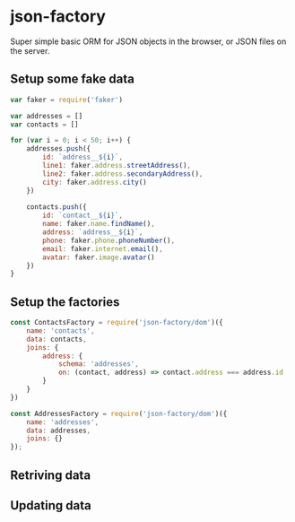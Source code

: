 # json-factory

Super simple basic ORM for JSON objects in the browser, or JSON files on the server.

## Setup some fake data

```js
var faker = require('faker')

var addresses = []
var contacts = []

for (var i = 0; i < 50; i++) {
    addresses.push({
        id: `address__${i}`,
        line1: faker.address.streetAddress(),
        line2: faker.address.secondaryAddress(),
        city: faker.address.city()
    })
    
    contacts.push({
        id: `contact__${i}`,
        name: faker.name.findName(),
        address: `address__${i}`,
        phone: faker.phone.phoneNumber(),
        email: faker.internet.email(),
        avatar: faker.image.avatar()
    })
}
```

## Setup the factories

```js
const ContactsFactory = require('json-factory/dom')({
    name: 'contacts',
    data: contacts,
    joins: {
        address: {
            schema: 'addresses',
            on: (contact, address) => contact.address === address.id
        }
    }
})

const AddressesFactory = require('json-factory/dom')({
    name: 'addresses',
    data: addresses,
    joins: {}
});
```

## Retriving data
<div id="retrieve-examples"></div>


## Updating data

<div id="update-examples"></div>

<script src="https://embed.runkit.com"></script>
<script>
var addresses = [{"id":"address__0","line1":"65987 Liliana Unions","line2":"Apt. 858","city":"Shawnfurt"},{"id":"address__1","line1":"4100 Reynolds Camp","line2":"Apt. 515","city":"New Creolashire"},{"id":"address__2","line1":"2862 Keebler Turnpike","line2":"Apt. 351","city":"West Altamouth"},{"id":"address__3","line1":"195 Jenkins Ville","line2":"Suite 723","city":"Jayceefurt"},{"id":"address__4","line1":"7252 Lemke Hill","line2":"Apt. 439","city":"Janelleview"},{"id":"address__5","line1":"60571 McLaughlin Stream","line2":"Suite 465","city":"Schusterfort"},{"id":"address__6","line1":"66907 Goldner Station","line2":"Suite 231","city":"Uptonhaven"},{"id":"address__7","line1":"1598 Lakin Unions","line2":"Apt. 016","city":"East Jasonmouth"},{"id":"address__8","line1":"897 Shields Locks","line2":"Apt. 602","city":"Joystad"},{"id":"address__9","line1":"7324 Turner Mountains","line2":"Apt. 542","city":"New Charity"},{"id":"address__10","line1":"9636 Armand Tunnel","line2":"Apt. 752","city":"West Alf"},{"id":"address__11","line1":"47739 Estell Streets","line2":"Apt. 174","city":"Kutchbury"},{"id":"address__12","line1":"0620 Salma Mountains","line2":"Suite 536","city":"Purdyfurt"},{"id":"address__13","line1":"935 Zella Island","line2":"Apt. 987","city":"Mohrville"},{"id":"address__14","line1":"617 Corkery Circle","line2":"Apt. 430","city":"Havenshire"},{"id":"address__15","line1":"58803 Stark Passage","line2":"Suite 872","city":"Mantechester"},{"id":"address__16","line1":"5316 Kian Ramp","line2":"Suite 270","city":"Trantowmouth"},{"id":"address__17","line1":"4784 Volkman Terrace","line2":"Suite 649","city":"South Wanda"},{"id":"address__18","line1":"1823 Elvera Circle","line2":"Suite 145","city":"West Revabury"},{"id":"address__19","line1":"374 Eldridge Hollow","line2":"Apt. 412","city":"South Turner"},{"id":"address__20","line1":"1642 Hoeger Divide","line2":"Suite 073","city":"Batzhaven"},{"id":"address__21","line1":"579 Piper Harbors","line2":"Suite 978","city":"Purdymouth"},{"id":"address__22","line1":"2399 Emily Mission","line2":"Suite 030","city":"Peytonburgh"},{"id":"address__23","line1":"7319 Bayer Common","line2":"Suite 273","city":"Gusville"},{"id":"address__24","line1":"61008 Schamberger Meadow","line2":"Apt. 268","city":"South Pearlinebury"},{"id":"address__25","line1":"6151 Providenci Flats","line2":"Apt. 129","city":"East Rosemarie"},{"id":"address__26","line1":"633 Lacy Roads","line2":"Apt. 479","city":"South Gertrude"},{"id":"address__27","line1":"94801 Bashirian Turnpike","line2":"Suite 199","city":"Hectorville"},{"id":"address__28","line1":"281 Haag Wells","line2":"Suite 169","city":"Port Kaylie"},{"id":"address__29","line1":"28521 Hertha Estate","line2":"Apt. 648","city":"New Carli"},{"id":"address__30","line1":"52200 Geovanni Rapids","line2":"Apt. 274","city":"Lutherland"},{"id":"address__31","line1":"38221 Terry Orchard","line2":"Apt. 570","city":"South Celinefurt"},{"id":"address__32","line1":"0995 Effertz Mountains","line2":"Suite 844","city":"Jonathonport"},{"id":"address__33","line1":"34277 Gerlach Meadows","line2":"Apt. 284","city":"West Sean"},{"id":"address__34","line1":"0863 Evan Pine","line2":"Apt. 796","city":"Ressiechester"},{"id":"address__35","line1":"875 Candice Pass","line2":"Suite 553","city":"East Avis"},{"id":"address__36","line1":"322 Tiana Mission","line2":"Suite 856","city":"Wymanside"},{"id":"address__37","line1":"327 Kris Mission","line2":"Apt. 227","city":"Sipesland"},{"id":"address__38","line1":"090 Rhett Ridge","line2":"Apt. 285","city":"New Dortha"},{"id":"address__39","line1":"4050 Elouise Courts","line2":"Apt. 076","city":"South Ashley"},{"id":"address__40","line1":"769 Edgardo Alley","line2":"Suite 410","city":"Durganstad"},{"id":"address__41","line1":"8944 Nya Station","line2":"Apt. 413","city":"West Ross"},{"id":"address__42","line1":"132 Torp Plains","line2":"Suite 041","city":"North Kiarraburgh"},{"id":"address__43","line1":"026 Bogan Causeway","line2":"Suite 749","city":"West Lilliefurt"},{"id":"address__44","line1":"26087 Vandervort Radial","line2":"Apt. 100","city":"Vancestad"},{"id":"address__45","line1":"09953 Mayer Fall","line2":"Suite 504","city":"Friedamouth"},{"id":"address__46","line1":"3441 Kihn Village","line2":"Suite 075","city":"East Haileyport"},{"id":"address__47","line1":"552 Ramon Tunnel","line2":"Apt. 284","city":"Yundtmouth"},{"id":"address__48","line1":"55888 Mayert Union","line2":"Apt. 732","city":"O'Connerberg"},{"id":"address__49","line1":"5314 Conroy Via","line2":"Suite 869","city":"Homenicktown"}]
;var contacts = [{"id":"contact__0","name":"Aric Lindgren","address":"address__0","avatar":"https://s3.amazonaws.com/uifaces/faces/twitter/prinzadi/128.jpg","phone":"511.123.7235","email":"Tanya_Kutch86@hotmail.com"},{"id":"contact__1","name":"Jennings Ryan","address":"address__1","avatar":"https://s3.amazonaws.com/uifaces/faces/twitter/stan/128.jpg","phone":"101-958-5051","email":"Bernhard97@hotmail.com"},{"id":"contact__2","name":"Bart Anderson","address":"address__2","avatar":"https://s3.amazonaws.com/uifaces/faces/twitter/alterchuca/128.jpg","phone":"588-280-4359 x0009","email":"Isidro_Fay94@gmail.com"},{"id":"contact__3","name":"Crawford Weber I","address":"address__3","avatar":"https://s3.amazonaws.com/uifaces/faces/twitter/hugocornejo/128.jpg","phone":"327.610.0716 x8475","email":"Everardo25@hotmail.com"},{"id":"contact__4","name":"Fleta Botsford","address":"address__4","avatar":"https://s3.amazonaws.com/uifaces/faces/twitter/nbirckel/128.jpg","phone":"(996) 992-0327 x3799","email":"Mae_Swift13@yahoo.com"},{"id":"contact__5","name":"Raleigh Conroy","address":"address__5","avatar":"https://s3.amazonaws.com/uifaces/faces/twitter/imcoding/128.jpg","phone":"1-180-702-2217","email":"Rick.Green39@gmail.com"},{"id":"contact__6","name":"Chelsey Bergnaum","address":"address__6","avatar":"https://s3.amazonaws.com/uifaces/faces/twitter/joshhemsley/128.jpg","phone":"809.765.7569 x15643","email":"Percival.Shields@gmail.com"},{"id":"contact__7","name":"Donato Wyman PhD","address":"address__7","avatar":"https://s3.amazonaws.com/uifaces/faces/twitter/garand/128.jpg","phone":"256-118-8507 x950","email":"Walter39@yahoo.com"},{"id":"contact__8","name":"Antwan Brekke","address":"address__8","avatar":"https://s3.amazonaws.com/uifaces/faces/twitter/omnizya/128.jpg","phone":"099-860-4741 x922","email":"Allie.Shields8@yahoo.com"},{"id":"contact__9","name":"Carli Altenwerth","address":"address__9","avatar":"https://s3.amazonaws.com/uifaces/faces/twitter/ooomz/128.jpg","phone":"1-813-100-3514 x1610","email":"Lance32@yahoo.com"},{"id":"contact__10","name":"Olen Pacocha","address":"address__10","avatar":"https://s3.amazonaws.com/uifaces/faces/twitter/aleclarsoniv/128.jpg","phone":"618-285-1267 x350","email":"Alia85@gmail.com"},{"id":"contact__11","name":"Ms. Anabelle Lockman","address":"address__11","avatar":"https://s3.amazonaws.com/uifaces/faces/twitter/mighty55/128.jpg","phone":"306-976-4620 x640","email":"Don3@yahoo.com"},{"id":"contact__12","name":"Lowell Predovic","address":"address__12","avatar":"https://s3.amazonaws.com/uifaces/faces/twitter/Silveredge9/128.jpg","phone":"494.356.8350 x03832","email":"Aiden_Roberts@gmail.com"},{"id":"contact__13","name":"Ramon VonRueden","address":"address__13","avatar":"https://s3.amazonaws.com/uifaces/faces/twitter/kianoshp/128.jpg","phone":"1-769-796-5771 x808","email":"Adah.Krajcik@hotmail.com"},{"id":"contact__14","name":"Darius Nitzsche","address":"address__14","avatar":"https://s3.amazonaws.com/uifaces/faces/twitter/_pedropinho/128.jpg","phone":"1-427-023-4448 x787","email":"Alek.Barton@hotmail.com"},{"id":"contact__15","name":"Sigrid Tillman","address":"address__15","avatar":"https://s3.amazonaws.com/uifaces/faces/twitter/S0ufi4n3/128.jpg","phone":"426-465-1578 x8908","email":"Ella.Corwin@gmail.com"},{"id":"contact__16","name":"Carleton Schaefer","address":"address__16","avatar":"https://s3.amazonaws.com/uifaces/faces/twitter/arashmanteghi/128.jpg","phone":"561-385-7327 x096","email":"Ryann.Lind76@yahoo.com"},{"id":"contact__17","name":"Kamron Farrell DDS","address":"address__17","avatar":"https://s3.amazonaws.com/uifaces/faces/twitter/scottiedude/128.jpg","phone":"937-782-4877","email":"Alfreda.Walker@gmail.com"},{"id":"contact__18","name":"Margot Eichmann IV","address":"address__18","avatar":"https://s3.amazonaws.com/uifaces/faces/twitter/estebanuribe/128.jpg","phone":"200-441-8057","email":"Chaim94@yahoo.com"},{"id":"contact__19","name":"Alberto Gibson","address":"address__19","avatar":"https://s3.amazonaws.com/uifaces/faces/twitter/superoutman/128.jpg","phone":"322.960.3957","email":"Tatyana.Haley@yahoo.com"},{"id":"contact__20","name":"Dr. Alanna Zulauf","address":"address__20","avatar":"https://s3.amazonaws.com/uifaces/faces/twitter/maiklam/128.jpg","phone":"412.709.5341","email":"Shawna81@hotmail.com"},{"id":"contact__21","name":"Annie Cartwright","address":"address__21","avatar":"https://s3.amazonaws.com/uifaces/faces/twitter/sterlingrules/128.jpg","phone":"623-426-2197 x17651","email":"Dagmar_Dibbert@gmail.com"},{"id":"contact__22","name":"Fernando Lynch III","address":"address__22","avatar":"https://s3.amazonaws.com/uifaces/faces/twitter/ryanjohnson_me/128.jpg","phone":"214.463.3717","email":"Marta.Konopelski@hotmail.com"},{"id":"contact__23","name":"Dr. Jordane Trantow","address":"address__23","avatar":"https://s3.amazonaws.com/uifaces/faces/twitter/nicoleglynn/128.jpg","phone":"887.033.0101","email":"Johnpaul49@hotmail.com"},{"id":"contact__24","name":"Abelardo Gerhold","address":"address__24","avatar":"https://s3.amazonaws.com/uifaces/faces/twitter/pmeissner/128.jpg","phone":"(926) 708-3568 x83380","email":"Tommie_Beatty43@hotmail.com"},{"id":"contact__25","name":"Miss Zelda Champlin","address":"address__25","avatar":"https://s3.amazonaws.com/uifaces/faces/twitter/cadikkara/128.jpg","phone":"634.817.3711 x22154","email":"Larissa_Hessel64@yahoo.com"},{"id":"contact__26","name":"King Heidenreich","address":"address__26","avatar":"https://s3.amazonaws.com/uifaces/faces/twitter/a_harris88/128.jpg","phone":"617.564.3532 x5752","email":"River46@hotmail.com"},{"id":"contact__27","name":"Brain Toy","address":"address__27","avatar":"https://s3.amazonaws.com/uifaces/faces/twitter/louis_currie/128.jpg","phone":"128.738.3728","email":"Cassie_Rodriguez18@gmail.com"},{"id":"contact__28","name":"Charley Bergstrom","address":"address__28","avatar":"https://s3.amazonaws.com/uifaces/faces/twitter/kudretkeskin/128.jpg","phone":"532.842.2203 x88760","email":"Lincoln.Douglas@yahoo.com"},{"id":"contact__29","name":"Skyla Kris","address":"address__29","avatar":"https://s3.amazonaws.com/uifaces/faces/twitter/_pedropinho/128.jpg","phone":"(554) 055-4436","email":"Alberto44@hotmail.com"},{"id":"contact__30","name":"Esmeralda Rice","address":"address__30","avatar":"https://s3.amazonaws.com/uifaces/faces/twitter/anaami/128.jpg","phone":"1-276-587-8449 x15605","email":"Jairo.Herzog@hotmail.com"},{"id":"contact__31","name":"Reuben Wyman","address":"address__31","avatar":"https://s3.amazonaws.com/uifaces/faces/twitter/kamal_chaneman/128.jpg","phone":"631-769-9246 x88667","email":"Keaton.Howe42@yahoo.com"},{"id":"contact__32","name":"Mason Muller","address":"address__32","avatar":"https://s3.amazonaws.com/uifaces/faces/twitter/sergeysafonov/128.jpg","phone":"447.443.8044 x434","email":"Giuseppe_Jakubowski@yahoo.com"},{"id":"contact__33","name":"Eddie Tremblay","address":"address__33","avatar":"https://s3.amazonaws.com/uifaces/faces/twitter/okcoker/128.jpg","phone":"295-363-1401 x4687","email":"Buster_Hoeger5@gmail.com"},{"id":"contact__34","name":"Marietta Farrell PhD","address":"address__34","avatar":"https://s3.amazonaws.com/uifaces/faces/twitter/vitor376/128.jpg","phone":"1-939-687-3945","email":"Branson.Schmitt@hotmail.com"},{"id":"contact__35","name":"Dr. Melba Thiel","address":"address__35","avatar":"https://s3.amazonaws.com/uifaces/faces/twitter/nwdsha/128.jpg","phone":"781.077.3141","email":"Rodrigo89@yahoo.com"},{"id":"contact__36","name":"Al Steuber","address":"address__36","avatar":"https://s3.amazonaws.com/uifaces/faces/twitter/klimmka/128.jpg","phone":"689-429-8061 x7052","email":"Dorothy_Legros26@hotmail.com"},{"id":"contact__37","name":"Price Bogisich","address":"address__37","avatar":"https://s3.amazonaws.com/uifaces/faces/twitter/danvierich/128.jpg","phone":"203.397.2106 x205","email":"Carey_Becker85@hotmail.com"},{"id":"contact__38","name":"Miss Tessie Lang","address":"address__38","avatar":"https://s3.amazonaws.com/uifaces/faces/twitter/lvovenok/128.jpg","phone":"(836) 081-8114 x86739","email":"Parker.Wuckert15@hotmail.com"},{"id":"contact__39","name":"Letitia Kiehn","address":"address__39","avatar":"https://s3.amazonaws.com/uifaces/faces/twitter/bfrohs/128.jpg","phone":"110.664.2738 x54021","email":"Deonte.Stoltenberg79@hotmail.com"},{"id":"contact__40","name":"Shawna Wolf","address":"address__40","avatar":"https://s3.amazonaws.com/uifaces/faces/twitter/mahdif/128.jpg","phone":"1-298-579-9912","email":"Kaitlin_Wiza@yahoo.com"},{"id":"contact__41","name":"Eldon Jenkins IV","address":"address__41","avatar":"https://s3.amazonaws.com/uifaces/faces/twitter/lebinoclard/128.jpg","phone":"(571) 289-7928 x3146","email":"Clinton22@gmail.com"},{"id":"contact__42","name":"Jeff Marvin","address":"address__42","avatar":"https://s3.amazonaws.com/uifaces/faces/twitter/oscarowusu/128.jpg","phone":"492-815-1123","email":"Ryder_Klocko@yahoo.com"},{"id":"contact__43","name":"Arvid Glover","address":"address__43","avatar":"https://s3.amazonaws.com/uifaces/faces/twitter/cdavis565/128.jpg","phone":"012.057.7375","email":"Alek_Bergnaum20@gmail.com"},{"id":"contact__44","name":"Jade Stiedemann III","address":"address__44","avatar":"https://s3.amazonaws.com/uifaces/faces/twitter/xtopherpaul/128.jpg","phone":"(365) 035-5211","email":"Tate.Wisoky10@gmail.com"},{"id":"contact__45","name":"Keely Daniel","address":"address__45","avatar":"https://s3.amazonaws.com/uifaces/faces/twitter/kimcool/128.jpg","phone":"1-189-874-5032 x18391","email":"Carmel.Bergstrom73@hotmail.com"},{"id":"contact__46","name":"Rashad Aufderhar","address":"address__46","avatar":"https://s3.amazonaws.com/uifaces/faces/twitter/vytautas_a/128.jpg","phone":"1-265-587-3866 x58297","email":"Baron.Aufderhar55@yahoo.com"},{"id":"contact__47","name":"Hanna Lemke","address":"address__47","avatar":"https://s3.amazonaws.com/uifaces/faces/twitter/sgaurav_baghel/128.jpg","phone":"079-540-3734 x756","email":"Hallie_Schowalter31@yahoo.com"},{"id":"contact__48","name":"Raheem Mayer","address":"address__48","avatar":"https://s3.amazonaws.com/uifaces/faces/twitter/supervova/128.jpg","phone":"(319) 187-4964 x7865","email":"Lionel91@hotmail.com"},{"id":"contact__49","name":"Miss Kaela Legros","address":"address__49","avatar":"https://s3.amazonaws.com/uifaces/faces/twitter/edobene/128.jpg","phone":"017.535.0069","email":"Jasen.Durgan24@yahoo.com"}]

var retrieveNotebook = RunKit.createNotebook({
  element: document.getElementById("retrieve-examples"),
  preamble: `var addresses = [{"id":"address__0","line1":"65987 Liliana Unions","line2":"Apt. 858","city":"Shawnfurt"},{"id":"address__1","line1":"4100 Reynolds Camp","line2":"Apt. 515","city":"New Creolashire"},{"id":"address__2","line1":"2862 Keebler Turnpike","line2":"Apt. 351","city":"West Altamouth"},{"id":"address__3","line1":"195 Jenkins Ville","line2":"Suite 723","city":"Jayceefurt"},{"id":"address__4","line1":"7252 Lemke Hill","line2":"Apt. 439","city":"Janelleview"},{"id":"address__5","line1":"60571 McLaughlin Stream","line2":"Suite 465","city":"Schusterfort"},{"id":"address__6","line1":"66907 Goldner Station","line2":"Suite 231","city":"Uptonhaven"},{"id":"address__7","line1":"1598 Lakin Unions","line2":"Apt. 016","city":"East Jasonmouth"},{"id":"address__8","line1":"897 Shields Locks","line2":"Apt. 602","city":"Joystad"},{"id":"address__9","line1":"7324 Turner Mountains","line2":"Apt. 542","city":"New Charity"},{"id":"address__10","line1":"9636 Armand Tunnel","line2":"Apt. 752","city":"West Alf"},{"id":"address__11","line1":"47739 Estell Streets","line2":"Apt. 174","city":"Kutchbury"},{"id":"address__12","line1":"0620 Salma Mountains","line2":"Suite 536","city":"Purdyfurt"},{"id":"address__13","line1":"935 Zella Island","line2":"Apt. 987","city":"Mohrville"},{"id":"address__14","line1":"617 Corkery Circle","line2":"Apt. 430","city":"Havenshire"},{"id":"address__15","line1":"58803 Stark Passage","line2":"Suite 872","city":"Mantechester"},{"id":"address__16","line1":"5316 Kian Ramp","line2":"Suite 270","city":"Trantowmouth"},{"id":"address__17","line1":"4784 Volkman Terrace","line2":"Suite 649","city":"South Wanda"},{"id":"address__18","line1":"1823 Elvera Circle","line2":"Suite 145","city":"West Revabury"},{"id":"address__19","line1":"374 Eldridge Hollow","line2":"Apt. 412","city":"South Turner"},{"id":"address__20","line1":"1642 Hoeger Divide","line2":"Suite 073","city":"Batzhaven"},{"id":"address__21","line1":"579 Piper Harbors","line2":"Suite 978","city":"Purdymouth"},{"id":"address__22","line1":"2399 Emily Mission","line2":"Suite 030","city":"Peytonburgh"},{"id":"address__23","line1":"7319 Bayer Common","line2":"Suite 273","city":"Gusville"},{"id":"address__24","line1":"61008 Schamberger Meadow","line2":"Apt. 268","city":"South Pearlinebury"},{"id":"address__25","line1":"6151 Providenci Flats","line2":"Apt. 129","city":"East Rosemarie"},{"id":"address__26","line1":"633 Lacy Roads","line2":"Apt. 479","city":"South Gertrude"},{"id":"address__27","line1":"94801 Bashirian Turnpike","line2":"Suite 199","city":"Hectorville"},{"id":"address__28","line1":"281 Haag Wells","line2":"Suite 169","city":"Port Kaylie"},{"id":"address__29","line1":"28521 Hertha Estate","line2":"Apt. 648","city":"New Carli"},{"id":"address__30","line1":"52200 Geovanni Rapids","line2":"Apt. 274","city":"Lutherland"},{"id":"address__31","line1":"38221 Terry Orchard","line2":"Apt. 570","city":"South Celinefurt"},{"id":"address__32","line1":"0995 Effertz Mountains","line2":"Suite 844","city":"Jonathonport"},{"id":"address__33","line1":"34277 Gerlach Meadows","line2":"Apt. 284","city":"West Sean"},{"id":"address__34","line1":"0863 Evan Pine","line2":"Apt. 796","city":"Ressiechester"},{"id":"address__35","line1":"875 Candice Pass","line2":"Suite 553","city":"East Avis"},{"id":"address__36","line1":"322 Tiana Mission","line2":"Suite 856","city":"Wymanside"},{"id":"address__37","line1":"327 Kris Mission","line2":"Apt. 227","city":"Sipesland"},{"id":"address__38","line1":"090 Rhett Ridge","line2":"Apt. 285","city":"New Dortha"},{"id":"address__39","line1":"4050 Elouise Courts","line2":"Apt. 076","city":"South Ashley"},{"id":"address__40","line1":"769 Edgardo Alley","line2":"Suite 410","city":"Durganstad"},{"id":"address__41","line1":"8944 Nya Station","line2":"Apt. 413","city":"West Ross"},{"id":"address__42","line1":"132 Torp Plains","line2":"Suite 041","city":"North Kiarraburgh"},{"id":"address__43","line1":"026 Bogan Causeway","line2":"Suite 749","city":"West Lilliefurt"},{"id":"address__44","line1":"26087 Vandervort Radial","line2":"Apt. 100","city":"Vancestad"},{"id":"address__45","line1":"09953 Mayer Fall","line2":"Suite 504","city":"Friedamouth"},{"id":"address__46","line1":"3441 Kihn Village","line2":"Suite 075","city":"East Haileyport"},{"id":"address__47","line1":"552 Ramon Tunnel","line2":"Apt. 284","city":"Yundtmouth"},{"id":"address__48","line1":"55888 Mayert Union","line2":"Apt. 732","city":"O'Connerberg"},{"id":"address__49","line1":"5314 Conroy Via","line2":"Suite 869","city":"Homenicktown"}];var contacts = [{"id":"contact__0","name":"Aric Lindgren","address":"address__0","avatar":"https://s3.amazonaws.com/uifaces/faces/twitter/prinzadi/128.jpg","phone":"511.123.7235","email":"Tanya_Kutch86@hotmail.com"},{"id":"contact__1","name":"Jennings Ryan","address":"address__1","avatar":"https://s3.amazonaws.com/uifaces/faces/twitter/stan/128.jpg","phone":"101-958-5051","email":"Bernhard97@hotmail.com"},{"id":"contact__2","name":"Bart Anderson","address":"address__2","avatar":"https://s3.amazonaws.com/uifaces/faces/twitter/alterchuca/128.jpg","phone":"588-280-4359 x0009","email":"Isidro_Fay94@gmail.com"},{"id":"contact__3","name":"Crawford Weber I","address":"address__3","avatar":"https://s3.amazonaws.com/uifaces/faces/twitter/hugocornejo/128.jpg","phone":"327.610.0716 x8475","email":"Everardo25@hotmail.com"},{"id":"contact__4","name":"Fleta Botsford","address":"address__4","avatar":"https://s3.amazonaws.com/uifaces/faces/twitter/nbirckel/128.jpg","phone":"(996) 992-0327 x3799","email":"Mae_Swift13@yahoo.com"},{"id":"contact__5","name":"Raleigh Conroy","address":"address__5","avatar":"https://s3.amazonaws.com/uifaces/faces/twitter/imcoding/128.jpg","phone":"1-180-702-2217","email":"Rick.Green39@gmail.com"},{"id":"contact__6","name":"Chelsey Bergnaum","address":"address__6","avatar":"https://s3.amazonaws.com/uifaces/faces/twitter/joshhemsley/128.jpg","phone":"809.765.7569 x15643","email":"Percival.Shields@gmail.com"},{"id":"contact__7","name":"Donato Wyman PhD","address":"address__7","avatar":"https://s3.amazonaws.com/uifaces/faces/twitter/garand/128.jpg","phone":"256-118-8507 x950","email":"Walter39@yahoo.com"},{"id":"contact__8","name":"Antwan Brekke","address":"address__8","avatar":"https://s3.amazonaws.com/uifaces/faces/twitter/omnizya/128.jpg","phone":"099-860-4741 x922","email":"Allie.Shields8@yahoo.com"},{"id":"contact__9","name":"Carli Altenwerth","address":"address__9","avatar":"https://s3.amazonaws.com/uifaces/faces/twitter/ooomz/128.jpg","phone":"1-813-100-3514 x1610","email":"Lance32@yahoo.com"},{"id":"contact__10","name":"Olen Pacocha","address":"address__10","avatar":"https://s3.amazonaws.com/uifaces/faces/twitter/aleclarsoniv/128.jpg","phone":"618-285-1267 x350","email":"Alia85@gmail.com"},{"id":"contact__11","name":"Ms. Anabelle Lockman","address":"address__11","avatar":"https://s3.amazonaws.com/uifaces/faces/twitter/mighty55/128.jpg","phone":"306-976-4620 x640","email":"Don3@yahoo.com"},{"id":"contact__12","name":"Lowell Predovic","address":"address__12","avatar":"https://s3.amazonaws.com/uifaces/faces/twitter/Silveredge9/128.jpg","phone":"494.356.8350 x03832","email":"Aiden_Roberts@gmail.com"},{"id":"contact__13","name":"Ramon VonRueden","address":"address__13","avatar":"https://s3.amazonaws.com/uifaces/faces/twitter/kianoshp/128.jpg","phone":"1-769-796-5771 x808","email":"Adah.Krajcik@hotmail.com"},{"id":"contact__14","name":"Darius Nitzsche","address":"address__14","avatar":"https://s3.amazonaws.com/uifaces/faces/twitter/_pedropinho/128.jpg","phone":"1-427-023-4448 x787","email":"Alek.Barton@hotmail.com"},{"id":"contact__15","name":"Sigrid Tillman","address":"address__15","avatar":"https://s3.amazonaws.com/uifaces/faces/twitter/S0ufi4n3/128.jpg","phone":"426-465-1578 x8908","email":"Ella.Corwin@gmail.com"},{"id":"contact__16","name":"Carleton Schaefer","address":"address__16","avatar":"https://s3.amazonaws.com/uifaces/faces/twitter/arashmanteghi/128.jpg","phone":"561-385-7327 x096","email":"Ryann.Lind76@yahoo.com"},{"id":"contact__17","name":"Kamron Farrell DDS","address":"address__17","avatar":"https://s3.amazonaws.com/uifaces/faces/twitter/scottiedude/128.jpg","phone":"937-782-4877","email":"Alfreda.Walker@gmail.com"},{"id":"contact__18","name":"Margot Eichmann IV","address":"address__18","avatar":"https://s3.amazonaws.com/uifaces/faces/twitter/estebanuribe/128.jpg","phone":"200-441-8057","email":"Chaim94@yahoo.com"},{"id":"contact__19","name":"Alberto Gibson","address":"address__19","avatar":"https://s3.amazonaws.com/uifaces/faces/twitter/superoutman/128.jpg","phone":"322.960.3957","email":"Tatyana.Haley@yahoo.com"},{"id":"contact__20","name":"Dr. Alanna Zulauf","address":"address__20","avatar":"https://s3.amazonaws.com/uifaces/faces/twitter/maiklam/128.jpg","phone":"412.709.5341","email":"Shawna81@hotmail.com"},{"id":"contact__21","name":"Annie Cartwright","address":"address__21","avatar":"https://s3.amazonaws.com/uifaces/faces/twitter/sterlingrules/128.jpg","phone":"623-426-2197 x17651","email":"Dagmar_Dibbert@gmail.com"},{"id":"contact__22","name":"Fernando Lynch III","address":"address__22","avatar":"https://s3.amazonaws.com/uifaces/faces/twitter/ryanjohnson_me/128.jpg","phone":"214.463.3717","email":"Marta.Konopelski@hotmail.com"},{"id":"contact__23","name":"Dr. Jordane Trantow","address":"address__23","avatar":"https://s3.amazonaws.com/uifaces/faces/twitter/nicoleglynn/128.jpg","phone":"887.033.0101","email":"Johnpaul49@hotmail.com"},{"id":"contact__24","name":"Abelardo Gerhold","address":"address__24","avatar":"https://s3.amazonaws.com/uifaces/faces/twitter/pmeissner/128.jpg","phone":"(926) 708-3568 x83380","email":"Tommie_Beatty43@hotmail.com"},{"id":"contact__25","name":"Miss Zelda Champlin","address":"address__25","avatar":"https://s3.amazonaws.com/uifaces/faces/twitter/cadikkara/128.jpg","phone":"634.817.3711 x22154","email":"Larissa_Hessel64@yahoo.com"},{"id":"contact__26","name":"King Heidenreich","address":"address__26","avatar":"https://s3.amazonaws.com/uifaces/faces/twitter/a_harris88/128.jpg","phone":"617.564.3532 x5752","email":"River46@hotmail.com"},{"id":"contact__27","name":"Brain Toy","address":"address__27","avatar":"https://s3.amazonaws.com/uifaces/faces/twitter/louis_currie/128.jpg","phone":"128.738.3728","email":"Cassie_Rodriguez18@gmail.com"},{"id":"contact__28","name":"Charley Bergstrom","address":"address__28","avatar":"https://s3.amazonaws.com/uifaces/faces/twitter/kudretkeskin/128.jpg","phone":"532.842.2203 x88760","email":"Lincoln.Douglas@yahoo.com"},{"id":"contact__29","name":"Skyla Kris","address":"address__29","avatar":"https://s3.amazonaws.com/uifaces/faces/twitter/_pedropinho/128.jpg","phone":"(554) 055-4436","email":"Alberto44@hotmail.com"},{"id":"contact__30","name":"Esmeralda Rice","address":"address__30","avatar":"https://s3.amazonaws.com/uifaces/faces/twitter/anaami/128.jpg","phone":"1-276-587-8449 x15605","email":"Jairo.Herzog@hotmail.com"},{"id":"contact__31","name":"Reuben Wyman","address":"address__31","avatar":"https://s3.amazonaws.com/uifaces/faces/twitter/kamal_chaneman/128.jpg","phone":"631-769-9246 x88667","email":"Keaton.Howe42@yahoo.com"},{"id":"contact__32","name":"Mason Muller","address":"address__32","avatar":"https://s3.amazonaws.com/uifaces/faces/twitter/sergeysafonov/128.jpg","phone":"447.443.8044 x434","email":"Giuseppe_Jakubowski@yahoo.com"},{"id":"contact__33","name":"Eddie Tremblay","address":"address__33","avatar":"https://s3.amazonaws.com/uifaces/faces/twitter/okcoker/128.jpg","phone":"295-363-1401 x4687","email":"Buster_Hoeger5@gmail.com"},{"id":"contact__34","name":"Marietta Farrell PhD","address":"address__34","avatar":"https://s3.amazonaws.com/uifaces/faces/twitter/vitor376/128.jpg","phone":"1-939-687-3945","email":"Branson.Schmitt@hotmail.com"},{"id":"contact__35","name":"Dr. Melba Thiel","address":"address__35","avatar":"https://s3.amazonaws.com/uifaces/faces/twitter/nwdsha/128.jpg","phone":"781.077.3141","email":"Rodrigo89@yahoo.com"},{"id":"contact__36","name":"Al Steuber","address":"address__36","avatar":"https://s3.amazonaws.com/uifaces/faces/twitter/klimmka/128.jpg","phone":"689-429-8061 x7052","email":"Dorothy_Legros26@hotmail.com"},{"id":"contact__37","name":"Price Bogisich","address":"address__37","avatar":"https://s3.amazonaws.com/uifaces/faces/twitter/danvierich/128.jpg","phone":"203.397.2106 x205","email":"Carey_Becker85@hotmail.com"},{"id":"contact__38","name":"Miss Tessie Lang","address":"address__38","avatar":"https://s3.amazonaws.com/uifaces/faces/twitter/lvovenok/128.jpg","phone":"(836) 081-8114 x86739","email":"Parker.Wuckert15@hotmail.com"},{"id":"contact__39","name":"Letitia Kiehn","address":"address__39","avatar":"https://s3.amazonaws.com/uifaces/faces/twitter/bfrohs/128.jpg","phone":"110.664.2738 x54021","email":"Deonte.Stoltenberg79@hotmail.com"},{"id":"contact__40","name":"Shawna Wolf","address":"address__40","avatar":"https://s3.amazonaws.com/uifaces/faces/twitter/mahdif/128.jpg","phone":"1-298-579-9912","email":"Kaitlin_Wiza@yahoo.com"},{"id":"contact__41","name":"Eldon Jenkins IV","address":"address__41","avatar":"https://s3.amazonaws.com/uifaces/faces/twitter/lebinoclard/128.jpg","phone":"(571) 289-7928 x3146","email":"Clinton22@gmail.com"},{"id":"contact__42","name":"Jeff Marvin","address":"address__42","avatar":"https://s3.amazonaws.com/uifaces/faces/twitter/oscarowusu/128.jpg","phone":"492-815-1123","email":"Ryder_Klocko@yahoo.com"},{"id":"contact__43","name":"Arvid Glover","address":"address__43","avatar":"https://s3.amazonaws.com/uifaces/faces/twitter/cdavis565/128.jpg","phone":"012.057.7375","email":"Alek_Bergnaum20@gmail.com"},{"id":"contact__44","name":"Jade Stiedemann III","address":"address__44","avatar":"https://s3.amazonaws.com/uifaces/faces/twitter/xtopherpaul/128.jpg","phone":"(365) 035-5211","email":"Tate.Wisoky10@gmail.com"},{"id":"contact__45","name":"Keely Daniel","address":"address__45","avatar":"https://s3.amazonaws.com/uifaces/faces/twitter/kimcool/128.jpg","phone":"1-189-874-5032 x18391","email":"Carmel.Bergstrom73@hotmail.com"},{"id":"contact__46","name":"Rashad Aufderhar","address":"address__46","avatar":"https://s3.amazonaws.com/uifaces/faces/twitter/vytautas_a/128.jpg","phone":"1-265-587-3866 x58297","email":"Baron.Aufderhar55@yahoo.com"},{"id":"contact__47","name":"Hanna Lemke","address":"address__47","avatar":"https://s3.amazonaws.com/uifaces/faces/twitter/sgaurav_baghel/128.jpg","phone":"079-540-3734 x756","email":"Hallie_Schowalter31@yahoo.com"},{"id":"contact__48","name":"Raheem Mayer","address":"address__48","avatar":"https://s3.amazonaws.com/uifaces/faces/twitter/supervova/128.jpg","phone":"(319) 187-4964 x7865","email":"Lionel91@hotmail.com"},{"id":"contact__49","name":"Miss Kaela Legros","address":"address__49","avatar":"https://s3.amazonaws.com/uifaces/faces/twitter/edobene/128.jpg","phone":"017.535.0069","email":"Jasen.Durgan24@yahoo.com"}];const ContactsFactory = require('json-factory/dom')({name: 'contacts',data: contacts,joins: {address: {schema: 'addresses',on: (contact, address) => contact.address === address.id}}}); const AddressesFactory = require('json-factory/dom')({name: 'addresses',data: addresses,joins: {}});`,
  source: "var firstContact = ContactsFactory.first()\n\
console.log(firstContact)\n\
\n\
var contactById = ContactsFactory.first(c => c.id === `contact__${40}`)\n\
console.log(contactById)\n\
\n\
var contactsNameContainsA = ContactsFactory.get(c => c.name.toLowerCase().indexOf('a') > -1)\n\
console.log(contactsNameContainsA);\n\
\n\
`Done!`"
})

var updateNotebook = RunKit.createNotebook({
  element: document.getElementById("update-examples"),
  preamble: `;const ContactsFactory = require('json-factory/dom')({name: 'contacts',data: contacts,joins: {address: {schema: 'addresses',on: (contact, address) => contact.address === address.id}}}); const AddressesFactory = require('json-factory/dom')({name: 'addresses',data: addresses,joins: {}});`,
  source: "var firstContact = ContactsFactory.first()\n\
console.log(firstContact)\n\
\n\
var contactById = ContactsFactory.first(c => c.id === `contact__${40}`)\n\
console.log(contactById)\n\
\n\
var contactsNameContainsA = ContactsFactory.get(c => c.name.toLowerCase().indexOf('a') > -1)\n\
console.log(contactsNameContainsA);\n\
\n\
`Done!`"
})</script>